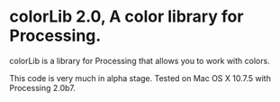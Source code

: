 # colorLib 2.0, A color library for Processing.

colorLib is a library for Processing that allows you to work with colors.

This code is very much in alpha stage. Tested on Mac OS X 10.7.5 with Processing 2.0b7.